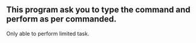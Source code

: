 ## This program ask you to type the command and perform as per commanded.

 Only able to perform limited task. 
